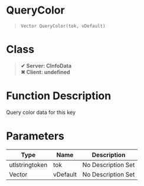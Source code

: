 # QueryColor
> `Vector QueryColor(tok, vDefault)`
# Class
> __✔ Server: CInfoData__  
> __✖ Client: undefined__  
# Function Description
Query color data for this key
# Parameters
Type|Name|Description
--|--|--
utlstringtoken|tok|No Description Set
Vector|vDefault|No Description Set
